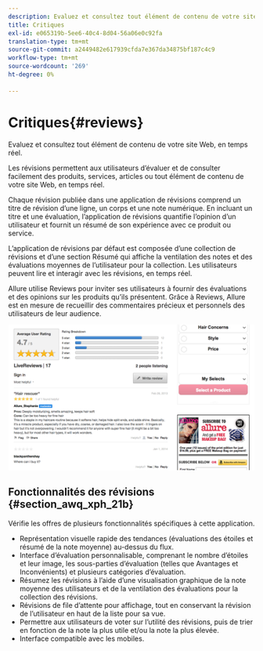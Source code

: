 ```yaml
---
description: Evaluez et consultez tout élément de contenu de votre site Web, en temps réel.
title: Critiques
exl-id: e065319b-5ee6-40c4-8d04-56a06e0c92fa
translation-type: tm+mt
source-git-commit: a2449482e617939cfda7e367da34875bf187c4c9
workflow-type: tm+mt
source-wordcount: '269'
ht-degree: 0%

---
```


# Critiques{#reviews}

Evaluez et consultez tout élément de contenu de votre site Web, en temps réel.

Les révisions permettent aux utilisateurs d’évaluer et de consulter facilement des produits, services, articles ou tout élément de contenu de votre site Web, en temps réel.

Chaque révision publiée dans une application de révisions comprend un titre de révision d’une ligne, un corps et une note numérique. En incluant un titre et une évaluation, l’application de révisions quantifie l’opinion d’un utilisateur et fournit un résumé de son expérience avec ce produit ou service.

L’application de révisions par défaut est composée d’une collection de révisions et d’une section Résumé qui affiche la ventilation des notes et des évaluations moyennes de l’utilisateur pour la collection. Les utilisateurs peuvent lire et interagir avec les révisions, en temps réel.

Allure utilise Reviews pour inviter ses utilisateurs à fournir des évaluations et des opinions sur les produits qu’ils présentent. Grâce à Reviews, Allure est en mesure de recueillir des commentaires précieux et personnels des utilisateurs de leur audience.

![](assets/ReviewsAllure.png)

## Fonctionnalités des révisions {#section_awq_xph_21b}

Vérifie les offres de plusieurs fonctionnalités spécifiques à cette application.

* Représentation visuelle rapide des tendances (évaluations des étoiles et résumé de la note moyenne) au-dessus du flux.
* Interface d’évaluation personnalisable, comprenant le nombre d’étoiles et leur image, les sous-parties d’évaluation (telles que Avantages et Inconvénients) et plusieurs catégories d’évaluation.
* Résumez les révisions à l’aide d’une visualisation graphique de la note moyenne des utilisateurs et de la ventilation des évaluations pour la collection des révisions.
* Révisions de file d’attente pour affichage, tout en conservant la révision de l’utilisateur en haut de la liste pour sa vue.
* Permettre aux utilisateurs de voter sur l’utilité des révisions, puis de trier en fonction de la note la plus utile et/ou la note la plus élevée.
* Interface compatible avec les mobiles.
